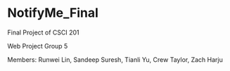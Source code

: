 # NotifyMe_Final

Final Project of CSCI 201

Web Project Group 5

Members:
Runwei Lin, 
Sandeep Suresh,
Tianli Yu,
Crew Taylor,
Zach Harju
